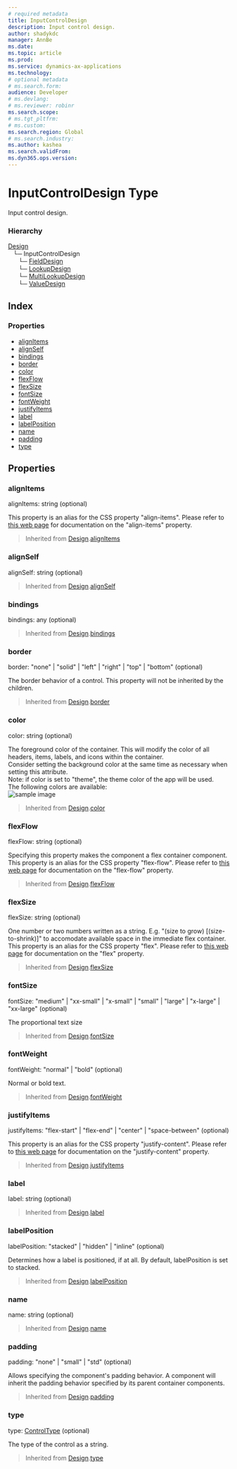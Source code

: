 ```yaml
---
# required metadata
title: InputControlDesign
description: Input control design.
author: shadykdc
manager: AnnBe
ms.date: 
ms.topic: article
ms.prod: 
ms.service: dynamics-ax-applications
ms.technology: 
# optional metadata
# ms.search.form:
audience: Developer
# ms.devlang: 
# ms.reviewer: robinr
ms.search.scope: 
# ms.tgt_pltfrm: 
# ms.custom:
ms.search.region: Global
# ms.search.industry: 
ms.author: kashea
ms.search.validFrom:
ms.dyn365.ops.version:
---
```


# InputControlDesign Type
Input control design.

### Hierarchy

[Design](view-model-ipage-idesign.md) <br>&nbsp;&nbsp;&nbsp;└─ InputControlDesign <br>&nbsp;&nbsp;&nbsp;&nbsp;&nbsp;&nbsp;└─ [FieldDesign](view-model-control-field-ifield-ifielddesign.md) <br>&nbsp;&nbsp;&nbsp;&nbsp;&nbsp;&nbsp;└─ [LookupDesign](view-model-control-lookup-ilookup-ilookupdesign.md) <br>&nbsp;&nbsp;&nbsp;&nbsp;&nbsp;&nbsp;└─ [MultiLookupDesign](view-model-control-lookup-imultilookup-imultilookupdesign.md) <br>&nbsp;&nbsp;&nbsp;&nbsp;&nbsp;&nbsp;└─ [ValueDesign](view-model-control-value-ivalue-ivaluedesign.md) <br>

## Index

### Properties

* [alignItems](view-model-control-basecontrol-iinputcontrol-iinputcontroldesign.md#alignitems)
* [alignSelf](view-model-control-basecontrol-iinputcontrol-iinputcontroldesign.md#alignself)
* [bindings](view-model-control-basecontrol-iinputcontrol-iinputcontroldesign.md#bindings)
* [border](view-model-control-basecontrol-iinputcontrol-iinputcontroldesign.md#border)
* [color](view-model-control-basecontrol-iinputcontrol-iinputcontroldesign.md#color)
* [flexFlow](view-model-control-basecontrol-iinputcontrol-iinputcontroldesign.md#flexflow)
* [flexSize](view-model-control-basecontrol-iinputcontrol-iinputcontroldesign.md#flexsize)
* [fontSize](view-model-control-basecontrol-iinputcontrol-iinputcontroldesign.md#fontsize)
* [fontWeight](view-model-control-basecontrol-iinputcontrol-iinputcontroldesign.md#fontweight)
* [justifyItems](view-model-control-basecontrol-iinputcontrol-iinputcontroldesign.md#justifyitems)
* [label](view-model-control-basecontrol-iinputcontrol-iinputcontroldesign.md#label)
* [labelPosition](view-model-control-basecontrol-iinputcontrol-iinputcontroldesign.md#labelposition)
* [name](view-model-control-basecontrol-iinputcontrol-iinputcontroldesign.md#name)
* [padding](view-model-control-basecontrol-iinputcontrol-iinputcontroldesign.md#padding)
* [type](view-model-control-basecontrol-iinputcontrol-iinputcontroldesign.md#type)

## Properties

### alignItems

alignItems: string (optional) 

This property is an alias for the CSS property "align-items".
Please refer to [this web page](https://css-tricks.com/snippets/css/a-guide-to-flexbox) for documentation on the "align-items" property.

> Inherited from [Design](view-model-ipage-idesign.md).[alignItems](view-model-ipage-idesign.md#alignitems)


### alignSelf

alignSelf: string (optional) 



> Inherited from [Design](view-model-ipage-idesign.md).[alignSelf](view-model-ipage-idesign.md#alignself)


### bindings

bindings: any (optional) 



> Inherited from [Design](view-model-ipage-idesign.md).[bindings](view-model-ipage-idesign.md#bindings)


### border

border: "none" &#124; "solid" &#124; "left" &#124; "right" &#124; "top" &#124; "bottom" (optional) 

The border behavior of a control. This property will not be inherited by the children.

> Inherited from [Design](view-model-ipage-idesign.md).[border](view-model-ipage-idesign.md#border)


### color

color: string (optional) 

The foreground color of the container.
This will modify the color of all headers, items, labels, and icons within the container.<br>
Consider setting the background color at the same time as necessary when setting this attribute.<br>
Note: if color is set to "theme", the theme color of the app will be used.<br>
The following colors are available: <br>
![sample image](../../../media/colors.PNG)

> Inherited from [Design](view-model-ipage-idesign.md).[color](view-model-ipage-idesign.md#color)


### flexFlow

flexFlow: string (optional) 

Specifying this property makes the component a flex container component.
This property is an alias for the CSS property "flex-flow".
Please refer to [this web page](https://css-tricks.com/snippets/css/a-guide-to-flexbox) for documentation on the "flex-flow" property.

> Inherited from [Design](view-model-ipage-idesign.md).[flexFlow](view-model-ipage-idesign.md#flexflow)


### flexSize

flexSize: string (optional) 

One number or two numbers written as a string. E.g. "(size to grow) [(size-to-shrink)]" to accomodate available space in the immediate flex container.
This property is an alias for the CSS property "flex". Please refer to
[this web page](https://css-tricks.com/snippets/css/a-guide-to-flexbox) for documentation on the "flex" property.

> Inherited from [Design](view-model-ipage-idesign.md).[flexSize](view-model-ipage-idesign.md#flexsize)


### fontSize

fontSize: "medium" &#124; "xx-small" &#124; "x-small" &#124; "small" &#124; "large" &#124; "x-large" &#124; "xx-large" (optional) 

The proportional text size

> Inherited from [Design](view-model-ipage-idesign.md).[fontSize](view-model-ipage-idesign.md#fontsize)


### fontWeight

fontWeight: "normal" &#124; "bold" (optional) 

Normal or bold text.

> Inherited from [Design](view-model-ipage-idesign.md).[fontWeight](view-model-ipage-idesign.md#fontweight)


### justifyItems

justifyItems: "flex-start" &#124; "flex-end" &#124; "center" &#124; "space-between" (optional) 

This property is an alias for the CSS property "justify-content".
Please refer to [this web page](https://css-tricks.com/snippets/css/a-guide-to-flexbox) for documentation on the "justify-content" property.

> Inherited from [Design](view-model-ipage-idesign.md).[justifyItems](view-model-ipage-idesign.md#justifyitems)


### label

label: string (optional) 



> Inherited from [Design](view-model-ipage-idesign.md).[label](view-model-ipage-idesign.md#label)


### labelPosition

labelPosition: "stacked" &#124; "hidden" &#124; "inline" (optional) 

Determines how a label is positioned, if at all. By default, labelPosition is set to stacked.

> Inherited from [Design](view-model-ipage-idesign.md).[labelPosition](view-model-ipage-idesign.md#labelposition)


### name

name: string (optional) 



> Inherited from [Design](view-model-ipage-idesign.md).[name](view-model-ipage-idesign.md#name)


### padding

padding: "none" &#124; "small" &#124; "std" (optional) 

Allows specifying the component's padding behavior.
A component will inherit the padding behavior specified by its parent container components.

> Inherited from [Design](view-model-ipage-idesign.md).[padding](view-model-ipage-idesign.md#padding)


### type

type: [ControlType](../modules/view-model-control-basecontrol-icontrol.md#controltype) (optional) 

The type of the control as a string.

> Inherited from [Design](view-model-ipage-idesign.md).[type](view-model-ipage-idesign.md#type)


